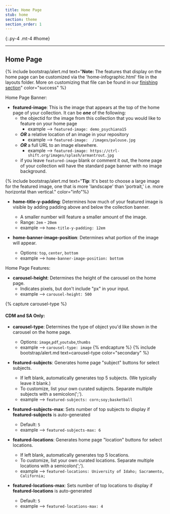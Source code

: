 ```yaml
---
title: Home Page
stub: home
section: theme
section_order: 1
---
```


{:.py-4 .mt-4 #home}
***

## Home Page

{% include bootstrap/alert.md text="**Note:** The features that display on the home page can be customized via the 'home-infographic.html' file in the layouts folder. More on customizing that file can be found in our [finishing section](finish.html#home-page)" color="success" %} 

Home Page Banner:

- **featured-image**: This is the image that appears at the top of the home page of your collection. It can be ***one*** of the following:  
	- the objectid for the image from this collection that you would like to feature on your home page
		- example --> `featured-image: demo_psychiana15`
	- ***OR*** a relative location of an image in your repository
		- example --> `featured-image:  /images/palouse.jpg`
	- ***OR*** a full URL to an image elsewhere.  
		- example --> `featured-image: https://ctrl-shift.org/images/splash/armantrout.jpg`
	- if you leave `featured-image` blank or comment it out, the home page of your collection will have the standard page banner with no image background.

{% include bootstrap/alert.md text="**Tip**: It's best to choose a large image for the featured image, one that is more 'landscape' than 'portrait,' i.e. more horizontal than vertical." color="info"%}

- **home-title-y-padding**: Determines how much of your featured image is visible by adding padding above and below the collection banner. 
	- A smaller number will feature a smaller amount of the image.
	- Range: `2em` - `20em`
	- example --> `home-title-y-padding: 12em`

- **home-banner-image-position**: Determines what portion of the image will appear. 
	- Options: `top`, `center`, `bottom`
	- example --> `home-banner-image-position: bottom`

Home Page Features:

- **carousel-height**: Determines the height of the carousel on the home page.
	- Indicates pixels, but don't include "px" in your input.
	- example --> `carousel-height: 500`

{% capture carousel-type %}
#### CDM and SA Only:
- **carousel-type**: Determines the type of object you'd like shown in the carousel on the home page.
	- Options: `image`,`pdf`,`youtube`,`thumbs`
	- example --> `carousel-type: image`
{% endcapture %}
{% include bootstrap/alert.md text=carousel-type color="secondary" %}

- **featured-subjects**: Generates home page "subject" buttons for select subjects.
	- If left blank, automatically generates top 5 subjects. (We typically leave it blank.)
	- To customize, list your own curated subjects. Separate multiple subjects with a semicolon(';'). 
	- example --> `featured-subjects: corn;soy;basketball`

- **featured-subjects-max**: Sets number of top subjects to display if **featured-subjects** is auto-generated
	- Default: `5`
	- example --> `featured-subjects-max: 6`

- **featured-locations**: Generates home page "location" buttons for select locations.
	- If left blank, automatically generates top 5 locations.  
	- To customize, list your own curated locations. Separate multiple locations with a semicolon(';'). 
	- example --> `featured-locations: University of Idaho; Sacramento, California;`

- **featured-locations-max**: Sets number of top locations to display if **featured-locations** is auto-generated
	- Default: `5`
	- example --> `featured-locations-max: 4`